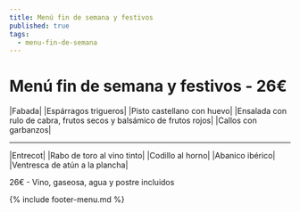 ```yaml
---
title: Menú fin de semana y festivos
published: true
tags:
  - menu-fin-de-semana
---
```



# Menú fin de semana y festivos - 26€

|Fabada|
|Espárragos trigueros|
|Pisto castellano con huevo|
|Ensalada con rulo de cabra, frutos secos y balsámico de frutos rojos|
|Callos con garbanzos|

------

|Entrecot|
|Rabo de toro al vino tinto|
|Codillo al horno|
|Abanico ibérico|
|Ventresca de atún a la plancha|

<!-- |Cordero asado|eligiendo este segundo plato se añade 10€ al menú, en total 34€| -->

26€ - Vino, gaseosa, agua y postre incluidos

{% include footer-menu.md %}

